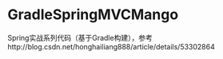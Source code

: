 # GradleSpringMVCMango
Spring实战系列代码（基于Gradle构建），参考http://blog.csdn.net/honghailiang888/article/details/53302864
